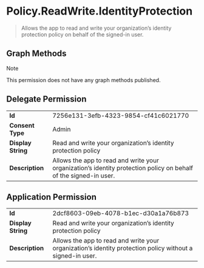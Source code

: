 # Policy.ReadWrite.IdentityProtection

> Allows the app to read and write your organization’s identity protection policy on behalf of the signed-in user.
## Graph Methods

> [!NOTE]
> This permission does not have any graph methods published.

## Delegate Permission
|||
|-|-|
|**Id**|7256e131-3efb-4323-9854-cf41c6021770|
|**Consent Type**|Admin|
|**Display String**|Read and write your organization’s identity protection policy |
|**Description**|Allows the app to read and write your organization’s identity protection policy on behalf of the signed-in user.|
## Application Permission
|||
|-|-|
|**Id**|2dcf8603-09eb-4078-b1ec-d30a1a76b873|
|**Display String**|Read and write your organization’s identity protection policy |
|**Description**|Allows the app to read and write your organization’s identity protection policy without a signed-in user.|
